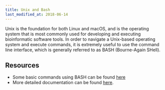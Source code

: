 ```yaml
---
title: Unix and Bash
last_modified_at: 2018-06-14
---
```


Unix is the foundation for both Linux and macOS, and is the operating system
that is most commonly used for developing and executing bioinformatic software
tools. In order to navigate a Unix-based operating system and execute commands,
it is extremely useful to use the command line interface, which is generally
referred to as BASH (Bourne-Again SHell). 

## Resources
- Some basic commands using BASH can be found [here](https://whatbox.ca/wiki/Bash_Shell_Commands)
- More detailed documentation can be found [here](http://tldp.org/HOWTO/Bash-Prog-Intro-HOWTO.html).
